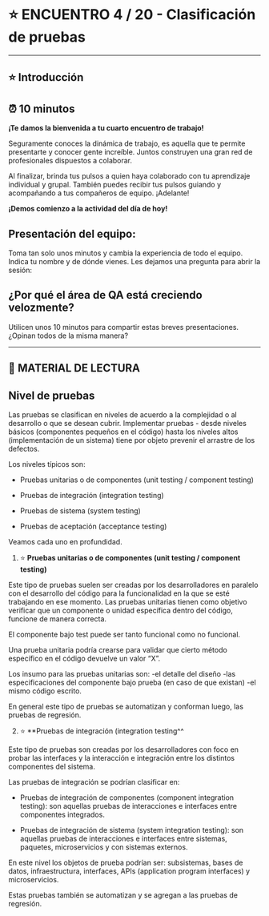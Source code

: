 # :star: ENCUENTRO 4 / 20 - Clasificación de pruebas

---

## :star: Introducción

## ⏰ 10 minutos

**¡Te damos la bienvenida a tu cuarto encuentro de trabajo!**

Seguramente conoces la dinámica de trabajo, es aquella que te permite presentarte y conocer gente increíble. Juntos construyen una gran red de profesionales dispuestos a colaborar.

Al finalizar, brinda tus pulsos a quien haya colaborado con tu aprendizaje individual y grupal. También puedes recibir tus pulsos guiando y acompañando a tus compañeros de equipo.  ¡Adelante!

**¡Demos comienzo a la actividad del día de hoy!**

## Presentación del equipo:

Toma tan solo unos minutos y cambia la experiencia de todo el equipo. Indica tu nombre y de dónde vienes. Les dejamos una pregunta para abrir la sesión:

## ¿Por qué el área de QA está creciendo velozmente? 

Utilicen unos 10 minutos para compartir estas breves presentaciones. 
¿Opinan todos de la misma manera?


---

## :book: MATERIAL DE LECTURA

## Nivel de pruebas
Las pruebas se clasifican en niveles de acuerdo a la complejidad o al  desarrollo o que se desean cubrir. Implementar pruebas - desde niveles básicos (componentes pequeños en el código) hasta los niveles altos 
(implementación de un sistema) tiene por objeto prevenir el arrastre de los defectos.

Los niveles típicos son:

- Pruebas unitarias o de componentes (unit testing / component testing)

- Pruebas de integración (integration testing)

- Pruebas de sistema (system testing)

- Pruebas de aceptación (acceptance testing)

Veamos cada uno en profundidad.

1. :star: **Pruebas unitarias o de componentes (unit testing / component testing)**

Este tipo de pruebas suelen ser creadas por los desarrolladores en paralelo con el desarrollo del código para la funcionalidad en la que se esté trabajando en ese momento.
Las pruebas unitarias tienen como objetivo verificar que un componente o unidad específica dentro del código, funcione de manera correcta. 

El componente bajo test puede ser tanto funcional como no funcional.
 
Una prueba unitaria podría crearse para validar que cierto método específico en el código devuelve un valor “X”. 

Los insumo para las pruebas unitarias son: 
-el detalle del diseño
-las especificaciones del componente bajo prueba (en caso de que existan)
-el mismo código escrito. 

En general este tipo de pruebas se automatizan y conforman luego,  las pruebas de regresión. 

2. :star: **Pruebas de integración (integration testing^^

Este tipo de pruebas son creadas por los desarrolladores con foco en probar las interfaces y la interacción e integración entre los distintos componentes del sistema. 

Las pruebas de integración se podrían clasificar en:

- Pruebas de integración de componentes (component integration testing): son aquellas pruebas de interacciones e interfaces entre componentes integrados.

- Pruebas de integración de sistema (system integration testing): son aquellas pruebas de interacciones e interfaces entre sistemas, paquetes, microservicios y con sistemas externos.
 
En este nivel los objetos de prueba podrían ser: subsistemas, bases de datos, infraestructura, interfaces, APIs (application program interfaces) y microservicios. 

Estas pruebas también se automatizan y se agregan a las pruebas de regresión.

